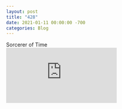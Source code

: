 ```yaml
---
layout: post
title: "428"
date: 2021-01-11 00:00:00 -700
categories: Blog
---
```


<div class="blog-content">
				<div class="paragraph">Sorcerer of Time<br></div>  <div class="wsite-video"><iframe src="https://youtu.be/embed/x7Qc8TC_el4" frameborder="0" allowfullscreen></div>  <div><div class="wsite-image wsite-image-border-none " style="padding-top:10px;padding-bottom:10px;margin-left:0;margin-right:0;text-align:center"> <a> <img src="/uploads/1/1/9/3/11936545/photo-2021-01-11-4-08-00-pm_orig.png" alt="Picture" style="width:auto;max-width:100%"> </a> <div style="display:block;font-size:90%"></div> </div></div>

		</div>
        